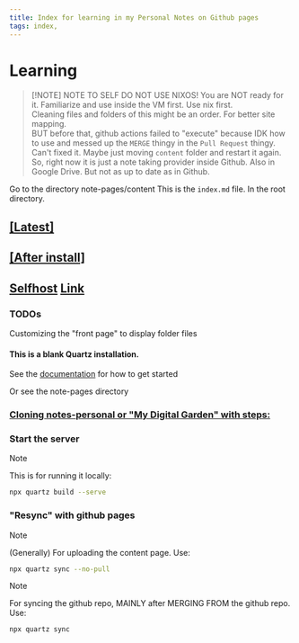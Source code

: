 ```yaml
---
title: Index for learning in my Personal Notes on Github pages
tags: index,
---
```


# Learning

> [!NOTE] NOTE TO SELF
> DO NOT USE NIXOS! You are NOT ready for it. Familiarize and use inside the VM first. Use nix first.  
> Cleaning files and folders of this might be an order. For better site mapping.  
> BUT before that, github actions failed to "execute" because IDK how to use and messed up the `MERGE` thingy in the `Pull Request` thingy. Can't fixed it. Maybe just moving `content` folder and restart it again.  
> So, right now it is just a note taking provider inside Github. Also in Google Drive. But not as up to date as in Github.

Go to the directory note-pages/content
This is the `index.md` file. In the root directory.

## [[Latest]](Notes/notesgithubpages.md)

## [[After install]](./Notes/afterinstallDEBIAN.md)

## [Selfhost](Selfhost/Selfhost.md) [Link](https://selfh.st/)

### TODOs

Customizing the "front page" to display folder files

#### This is a blank Quartz installation.

See the [documentation](https://quartz.jzhao.xyz) for how to get started

Or see the note-pages directory

### [Cloning notes-personal or "My Digital Garden" with steps:](Notes/notesgithubpages.md)

### Start the server

> [!NOTE]
> This is for running it locally:

```bash
npx quartz build --serve
```

### "Resync" with github pages

> [!NOTE]
> (Generally) For uploading the content page. Use:

```bash
npx quartz sync --no-pull
```

> [!NOTE]
> For syncing the github repo, MAINLY after MERGING FROM the github repo. Use:

```bash
npx quartz sync
```
